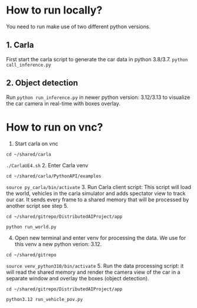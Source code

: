 # How to run locally?
You need to run make use of two different python versions.

## 1. Carla
First start the carla script to generate the car data in python 
3.8/3.7.
``
python call_inference.py
``
## 2. Object detection
Run ``
python run_inference.py
``
in newer python version: 3.12/3.13
to visualize the car camera in real-time with boxes overlay.

# How to run on vnc?

1. Start carla on vnc

``cd ~/shared/carla``

``./CarlaUE4.sh``
2. Enter Carla venv

``cd ~/shared/carla/PythonAPI/examples``

``source py_carla/bin/activate``
3. Run Carla client script:
This script will load the world, vehicles in the carla simulator and adds spectator view
to track our car. It sends every frame to a shared memory that will be processed by another script
see step 5.

``cd ~/shared/gitrepo/DistributedAIProject/app``

``python run_world.py``

4. Open new terminal and enter venv for processing the data. We use for this venv a new python verion: 3.12.

``cd ~/shared/gitrepo``

``source venv_python310/bin/activate``
5. Run the data processing script: it will read the shared memory and render the camera view of the car in 
a separate window and overlay the boxes (object detection). 

``cd ~/shared/gitrepo/DistributedAIProject/app``

``python3.12 run_vehicle_pov.py``